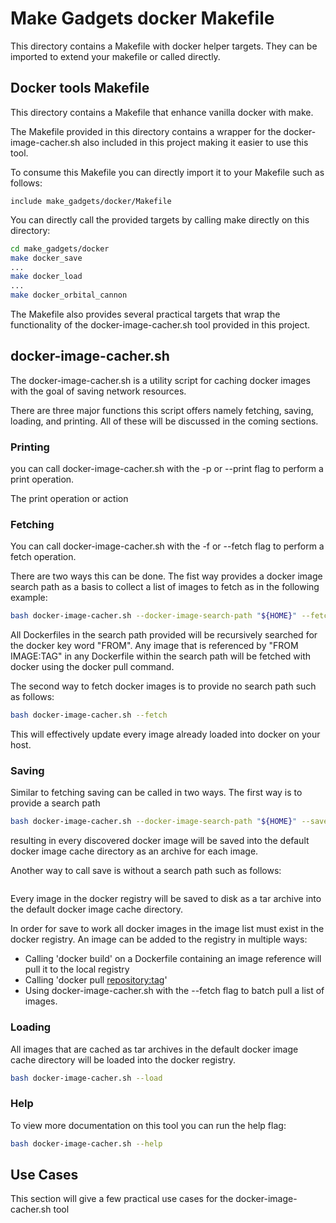 # Make Gadgets docker Makefile

This directory contains a Makefile with docker helper targets.  They can be
imported to extend your makefile or called directly.

## Docker tools Makefile
This directory contains a Makefile that enhance vanilla docker with make.

The Makefile provided in this directory contains a wrapper for the docker-image-cacher.sh
also included in this project making it easier to use this tool.

To consume this Makefile you can directly import it to your Makefile such as follows: 
```make
include make_gadgets/docker/Makefile
```

You can directly call the provided targets by calling make directly on this directory:
```bash
cd make_gadgets/docker
make docker_save
...
make docker_load
...
make docker_orbital_cannon
```

The Makefile also provides several practical targets that wrap the functionality of the docker-image-cacher.sh tool
provided in this project.

## docker-image-cacher.sh
The docker-image-cacher.sh is a utility script for caching docker images with 
the goal of saving network resources.

There are three major functions this script offers namely fetching, saving, loading, and printing.  All of these
will be discussed in the coming sections.

### Printing
you can call docker-image-cacher.sh with the -p or --print flag to perform a print operation.

The print operation or action



### Fetching
You can call docker-image-cacher.sh with the -f or --fetch flag to perform a fetch operation.

There are two ways this can be done. The fist way provides a docker image search path as a basis
to collect a list of images to fetch as in the following example:
```bash
bash docker-image-cacher.sh --docker-image-search-path "${HOME}" --fetch
```
All Dockerfiles in the search path provided will be recursively searched for the docker key word "FROM". Any image 
that is referenced by "FROM IMAGE:TAG" in any Dockerfile within the search path will be fetched with docker using 
the docker pull command.

The second way to fetch docker images is to provide no search path such as follows:
```bash
bash docker-image-cacher.sh --fetch
```
This will effectively update every image already loaded into docker on your host.

### Saving
Similar to fetching saving can be called in two ways.  The first way is to provide a search path
```bash
bash docker-image-cacher.sh --docker-image-search-path "${HOME}" --save
```
resulting in every discovered docker image will be saved into the default docker image cache directory as an archive 
for each image. 

Another way to call save is without a search path such as follows:
```bash bash docker-image-cacher.sh --save
```
Every image in the docker registry will be saved to disk as a tar archive into
the default docker image cache directory.

In order for save to work all docker images in the image list must exist in the docker registry. An image can be added
to the registry in multiple ways:
- Calling 'docker build' on a Dockerfile containing an image reference will pull it to the local registry
- Calling 'docker pull <repository:tag>'
- Using docker-image-cacher.sh with the --fetch flag to batch pull a list of images.

### Loading
All images that are cached as tar archives in the default docker image cache directory will be loaded into the docker registry.
```bash
bash docker-image-cacher.sh --load
```

### Help
To view more documentation on this tool you can run the help flag:
```bash
bash docker-image-cacher.sh --help
```

## Use Cases
This section will give a few practical use cases for the docker-image-cacher.sh tool


